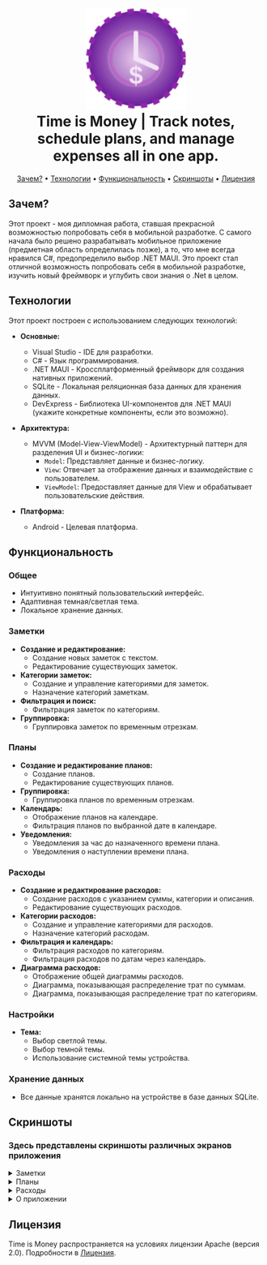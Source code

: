 <h1 align="center">
    <img src="images/mainicon.svg" width="200px" height="200px" alt="icon" />
    <br />
    <b>Time is Money | Track notes, schedule plans, and manage expenses all in one app.</b>
</h1>

<p align="center">
    <a href="#зачем">Зачем?</a>
    •
    <a href="#технологии">Технологии</a>
    •
    <a href="#функциональность">Функциональность</a>
    •
    <a href="#скриншоты">Скриншоты</a>
    •
    <a href="#лицензия">Лицензия</a>
</p>

## Зачем?

<p>
Этот проект - моя дипломная работа, ставшая прекрасной возможностью попробовать себя в мобильной разработке. С самого начала было решено разрабатывать мобильное приложение (предметная область определилась позже), а то, что мне всегда нравился C#, предопределило выбор .NET MAUI. Это проект стал отличной возможность попробовать себя в мобильной разработке, изучить новый фреймворк и углубить свои знания о .Net в целом.
</p>

## Технологии

Этот проект построен с использованием следующих технологий:

*   **Основные:**
    *   Visual Studio - IDE для разработки.
    *   C# - Язык программирования.
    *   .NET MAUI - Кроссплатформенный фреймворк для создания нативных приложений.
    *   SQLite - Локальная реляционная база данных для хранения данных.
    *   DevExpress - Библиотека UI-компонентов для .NET MAUI (укажите конкретные компоненты, если это возможно).

*   **Архитектура:**
    *   MVVM (Model-View-ViewModel) - Архитектурный паттерн для разделения UI и бизнес-логики:
        *   `Model`: Представляет данные и бизнес-логику.
        *   `View`: Отвечает за отображение данных и взаимодействие с пользователем.
        *   `ViewModel`: Предоставляет данные для View и обрабатывает пользовательские действия.

*   **Платформа:**
    *   Android - Целевая платформа.
 
## Функциональность

### Общее

*   Интуитивно понятный пользовательский интерфейс.
*   Адаптивная темная/светлая тема.
*   Локальное хранение данных.

### Заметки

*   **Создание и редактирование:**
    *   Создание новых заметок с текстом.
    *   Редактирование существующих заметок.
*   **Категории заметок:**
    *   Создание и управление категориями для заметок.
    *   Назначение категорий заметкам.
*   **Фильтрация и поиск:**
    *   Фильтрация заметок по категориям.
*   **Группировка:**
    *   Группировка заметок по временным отрезкам.

### Планы

*   **Создание и редактирование планов:**
    *   Создание планов.
    *   Редактирование существующих планов.
*   **Группировка:**
    *   Группировка планов по временным отрезкам.
*   **Календарь:**
    *   Отображение планов на календаре.
    *   Фильтрация планов по выбранной дате в календаре.
*   **Уведомления:**
    *   Уведомления за час до назначенного времени плана.
    *   Уведомления о наступлении времени плана.

### Расходы

*   **Создание и редактирование расходов:**
    *   Создание расходов с указанием суммы, категории и описания.
    *   Редактирование существующих расходов.
*   **Категории расходов:**
    *   Создание и управление категориями для расходов.
    *   Назначение категорий расходам.
*   **Фильтрация и календарь:**
    *   Фильтрация расходов по категориям.
    *   Фильтрация расходов по датам через календарь.
*   **Диаграмма расходов:**
    *   Отображение общей диаграммы расходов.
    *   Диаграмма, показывающая распределение трат по суммам.
    *   Диаграмма, показывающая распределение трат по категориям.

### Настройки

*   **Тема:**
    *   Выбор светлой темы.
    *   Выбор темной темы.
    *   Использование системной темы устройства.

### Хранение данных

*   Все данные хранятся локально на устройстве в базе данных SQLite.

## Скриншоты

### Здесь представлены скриншоты различных экранов приложения

<details>
    <summary>Заметки</summary>
<div>
</br>
    <p align="center">
      <img src="images/notes.png" height="400"  alt="screenshot"/>
      <img src="images/notes-category" height="400"  alt="screenshot"/>
      <img src="images/add-note.png" height="400"  alt="screenshot"/>
    </p>
    <p align="center">
      <img src="images/add-category.png" height="400"  alt="screenshot"/>
      <img src="images/notes-dark.png" height="400"  alt="screenshot"/>
    </p>
  </div>
</details>

<details>
    <summary>Планы</summary>

</details>

<details>
    <summary>Расходы</summary>

</details>

<details>
    <summary>О приложении</summary>

</details>

## Лицензия

Time is Money распространяется на условиях лицензии Apache (версия 2.0). Подробности в [Лицензия](LICENSE.txt).
